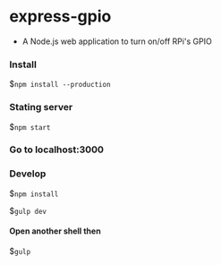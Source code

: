 # express-gpio
- A Node.js web application to turn on/off RPi's GPIO

### Install
$`npm install --production`

### Stating server
$`npm start`

### Go to localhost:3000

### Develop
$`npm install`

$`gulp dev`
#### Open another shell then
$`gulp`
